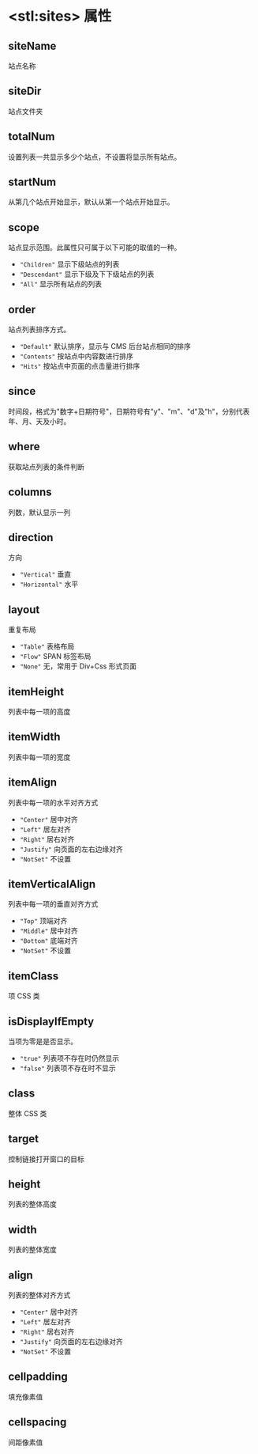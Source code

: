 # &lt;stl:sites&gt; 属性

## siteName

站点名称

## siteDir

站点文件夹

## totalNum

设置列表一共显示多少个站点，不设置将显示所有站点。

## startNum

从第几个站点开始显示，默认从第一个站点开始显示。

## scope

站点显示范围。此属性只可属于以下可能的取值的一种。

- `"Children"` 显示下级站点的列表
- `"Descendant"` 显示下级及下下级站点的列表
- `"All"` 显示所有站点的列表

## order

站点列表排序方式。

- `"Default"` 默认排序，显示与 CMS 后台站点相同的排序
- `"Contents"` 按站点中内容数进行排序
- `"Hits"` 按站点中页面的点击量进行排序

## since

时间段，格式为"数字+日期符号"，日期符号有"y"、"m"、"d"及"h"，分别代表年、月、天及小时。

## where

获取站点列表的条件判断

## columns

列数，默认显示一列

## direction

方向

- `"Vertical"` 垂直
- `"Horizontal"` 水平

## layout

重复布局

- `"Table"` 表格布局
- `"Flow"` SPAN 标签布局
- `"None"` 无，常用于 Div+Css 形式页面

## itemHeight

列表中每一项的高度

## itemWidth

列表中每一项的宽度

## itemAlign

列表中每一项的水平对齐方式

- `"Center"` 居中对齐
- `"Left"` 居左对齐
- `"Right"` 居右对齐
- `"Justify"` 向页面的左右边缘对齐
- `"NotSet"` 不设置

## itemVerticalAlign

列表中每一项的垂直对齐方式

- `"Top"` 顶端对齐
- `"Middle"` 居中对齐
- `"Bottom"` 底端对齐
- `"NotSet"` 不设置

## itemClass

项 CSS 类

## isDisplayIfEmpty

当项为零是是否显示。

- `"true"` 列表项不存在时仍然显示
- `"false"` 列表项不存在时不显示

## class

整体 CSS 类

## target

控制链接打开窗口的目标

## height

列表的整体高度

## width

列表的整体宽度

## align

列表的整体对齐方式

- `"Center"` 居中对齐
- `"Left"` 居左对齐
- `"Right"` 居右对齐
- `"Justify"` 向页面的左右边缘对齐
- `"NotSet"` 不设置

## cellpadding

填充像素值

## cellspacing

间距像素值

